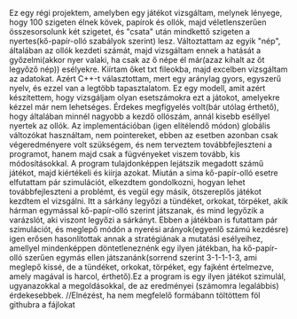 Ez egy régi projektem, amelyben egy játékot vizsgáltam, melynek lényege, hogy 100 szigeten élnek kövek, papírok és ollók, majd véletlenszerűen összesorsolunk két szigetet, és "csata" után mindkettő szigeten a nyertes(kő-papír-olló szabályok szerint) lesz. Változtattam az egyik "nép", általában az ollók kezdeti számát, majd vizsgáltam ennek a hatását a győzelmi(akkor nyer valaki, ha csak az ő népe él már(azaz kihalt az őt legyőző nép)) esélyekre. Kiírtam őket txt fileokba, majd excelben vizsgáltam az adatokat. Azért C++-t választottam, mert egy aránylag gyors, egyszerű nyelv, és ezzel van a legtöbb tapasztalatom. Ez egy modell, amit azért készítettem, hogy vizsgáljam olyan esetszámokra ezt a játokot, amelyekre kézzel már nem lehetséges. Érdekes megfigyelés volt(bár utólag érthető), hogy általában minnél nagyobb a kezdő ollószám, annál kisebb eséllyel nyertek az ollók. Az implementációban (igen elítélendő módon) globális változókat használtam, nem pointereket, ebben az esetben azonban csak végeredményere volt szükségem, és nem terveztem továbbfejleszteni a programot, hanem majd csak a fügvényeket viszem tovább, kis módosításokkal. A program tulajdonképpen lejátszik megadott számű játékot, majd kiértékeli és kiírja azokat.
Miután a sima kő-papír-olló esetre elfutattam pár szimulációt, elkezdtem gondolkozni, hogyan lehet továbbfejleszteni a problémt, és vegül egy másik, ötszereplős játékot kezdtem el vizsgálni. Itt a sárkány legyőzi a tündéket, orkokat, törpéket, akik hárman egymással kő-papír-olló szerint játszanak, és mind legyőzik a varázslót, aki viszont legyőzi a sárkányt. Ebben a játékban is futattam pár szimulációt, és meglepő módón a nyerési arányok(egyenlő számú kezdésre) igen erősen hasonlítottak annak a stratégiának a mutatási esélyeihez, amellyel mindenképpen döntetleneznénk egy ilyen játékban, ha kő-papír-olló szerűen egymás ellen játszanánk(sorrend szerint 3-1-1-1-3, ami meglepő kissé, de a tündéket, orkokat, törpéket, egy fajként értelmezve, amely magával is harcol, érthető).Ez a program is egy ilyen játékot szimulál, ugyanazokkal a megoldásokkal, de az eredményei (számomra legalábbis) érdekesebbek. 
//Elnézést, ha nem megfelelő formábann töltöttem föl githubra a fájlokat
